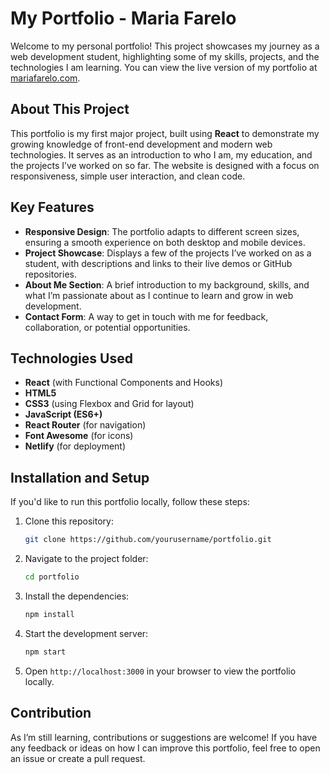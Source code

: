 # My Portfolio - Maria Farelo

Welcome to my personal portfolio! This project showcases my journey as a web development student, highlighting some of my skills, projects, and the technologies I am learning. You can view the live version of my portfolio at [mariafarelo.com](https://mariafarelo.com/).

## About This Project

This portfolio is my first major project, built using **React** to demonstrate my growing knowledge of front-end development and modern web technologies. It serves as an introduction to who I am, my education, and the projects I’ve worked on so far. The website is designed with a focus on responsiveness, simple user interaction, and clean code.

## Key Features

- **Responsive Design**: The portfolio adapts to different screen sizes, ensuring a smooth experience on both desktop and mobile devices.
- **Project Showcase**: Displays a few of the projects I’ve worked on as a student, with descriptions and links to their live demos or GitHub repositories.
- **About Me Section**: A brief introduction to my background, skills, and what I’m passionate about as I continue to learn and grow in web development.
- **Contact Form**: A way to get in touch with me for feedback, collaboration, or potential opportunities.

## Technologies Used

- **React** (with Functional Components and Hooks)
- **HTML5**
- **CSS3** (using Flexbox and Grid for layout)
- **JavaScript (ES6+)**
- **React Router** (for navigation)
- **Font Awesome** (for icons)
- **Netlify** (for deployment)

## Installation and Setup

If you'd like to run this portfolio locally, follow these steps:

1. Clone this repository:
    ```bash
    git clone https://github.com/yourusername/portfolio.git
    ```

2. Navigate to the project folder:
    ```bash
    cd portfolio
    ```

3. Install the dependencies:
    ```bash
    npm install
    ```

4. Start the development server:
    ```bash
    npm start
    ```

5. Open `http://localhost:3000` in your browser to view the portfolio locally.

## Contribution

As I’m still learning, contributions or suggestions are welcome! If you have any feedback or ideas on how I can improve this portfolio, feel free to open an issue or create a pull request.


